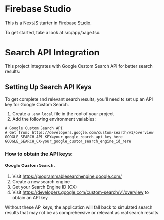 # Firebase Studio

This is a NextJS starter in Firebase Studio.

To get started, take a look at src/app/page.tsx.

# Search API Integration

This project integrates with Google Custom Search API for better search results:

## Setting Up Search API Keys

To get complete and relevant search results, you'll need to set up an API key for Google Custom Search.

1. Create a `.env.local` file in the root of your project
2. Add the following environment variables:

```
# Google Custom Search API
# Get from: https://developers.google.com/custom-search/v1/overview
GOOGLE_SEARCH_API_KEY=your_google_search_api_key_here
GOOGLE_SEARCH_CX=your_google_custom_search_engine_id_here
```

### How to obtain the API keys:

#### Google Custom Search:
1. Visit https://programmablesearchengine.google.com/
2. Create a new search engine
3. Get your Search Engine ID (CX)
4. Visit https://developers.google.com/custom-search/v1/overview to obtain an API key

Without these API keys, the application will fall back to simulated search results that may not be as comprehensive or relevant as real search results.
